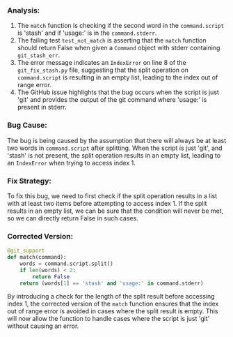 ### Analysis:
1. The `match` function is checking if the second word in the `command.script` is 'stash' and if 'usage:' is in the `command.stderr`.
2. The failing test `test_not_match` is asserting that the `match` function should return False when given a `Command` object with stderr containing `git_stash_err`.
3. The error message indicates an `IndexError` on line 8 of the `git_fix_stash.py` file, suggesting that the split operation on `command.script` is resulting in an empty list, leading to the index out of range error.
4. The GitHub issue highlights that the bug occurs when the script is just 'git' and provides the output of the git command where 'usage:' is present in stderr.

### Bug Cause:
The bug is being caused by the assumption that there will always be at least two words in `command.script` after splitting. When the script is just 'git', and 'stash' is not present, the split operation results in an empty list, leading to an `IndexError` when trying to access index 1.

### Fix Strategy:
To fix this bug, we need to first check if the split operation results in a list with at least two items before attempting to access index 1. If the split results in an empty list, we can be sure that the condition will never be met, so we can directly return False in such cases.

### Corrected Version:
```python
@git_support
def match(command):
    words = command.script.split()
    if len(words) < 2:
        return False
    return (words[1] == 'stash' and 'usage:' in command.stderr)
``` 

By introducing a check for the length of the split result before accessing index 1, the corrected version of the `match` function ensures that the index out of range error is avoided in cases where the split result is empty. This will now allow the function to handle cases where the script is just 'git' without causing an error.